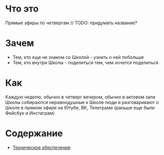 # Что это
Прямые эфиры по четвергам // TODO: придумать название?

# Зачем
* Тем, кто еще не знаком со Школой - узнать о ней побольше
* Тем, кто внутри Школы - поделиться тем, чем хочется поделиться

# Как
Каждую неделю, обычно в четверг вечером, обычно в актовом зале Школы собираются неравнодушные к Школе люди и разговаривают о Школе в прямом эфире на Ютубе, ВК, Телеграме (раньше еще были Фейсбук и Инстаграм)

# Содержание
* [Техническое обеспечение](техническое_обеспечение.md)
